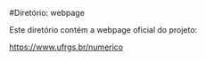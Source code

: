 #Diretório: webpage

Este diretório contém a webpage oficial do projeto:

https://www.ufrgs.br/numerico